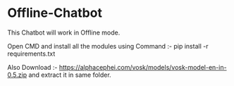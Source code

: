 # Offline-Chatbot
This Chatbot will work in Offline mode.

Open CMD and install all the modules using Command :- pip install -r requirements.txt

Also Download :- https://alphacephei.com/vosk/models/vosk-model-en-in-0.5.zip and extract it in same folder.
